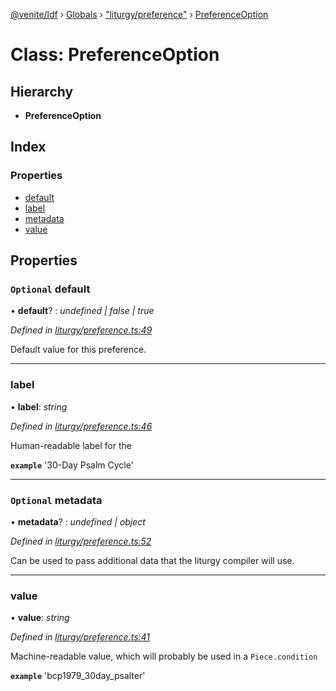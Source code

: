 [@venite/ldf](../README.md) › [Globals](../globals.md) › ["liturgy/preference"](../modules/_liturgy_preference_.md) › [PreferenceOption](_liturgy_preference_.preferenceoption.md)

# Class: PreferenceOption

## Hierarchy

* **PreferenceOption**

## Index

### Properties

* [default](_liturgy_preference_.preferenceoption.md#optional-default)
* [label](_liturgy_preference_.preferenceoption.md#label)
* [metadata](_liturgy_preference_.preferenceoption.md#optional-metadata)
* [value](_liturgy_preference_.preferenceoption.md#value)

## Properties

### `Optional` default

• **default**? : *undefined | false | true*

*Defined in [liturgy/preference.ts:49](https://github.com/gbj/venite/blob/d4173f0/ldf/src/liturgy/preference.ts#L49)*

Default value for this preference.

___

###  label

• **label**: *string*

*Defined in [liturgy/preference.ts:46](https://github.com/gbj/venite/blob/d4173f0/ldf/src/liturgy/preference.ts#L46)*

Human-readable label for the

**`example`** 
'30-Day Psalm Cycle'

___

### `Optional` metadata

• **metadata**? : *undefined | object*

*Defined in [liturgy/preference.ts:52](https://github.com/gbj/venite/blob/d4173f0/ldf/src/liturgy/preference.ts#L52)*

Can be used to pass additional data that the liturgy compiler will use.

___

###  value

• **value**: *string*

*Defined in [liturgy/preference.ts:41](https://github.com/gbj/venite/blob/d4173f0/ldf/src/liturgy/preference.ts#L41)*

Machine-readable value, which will probably be used in a `Piece.condition`

**`example`** 
'bcp1979_30day_psalter'
